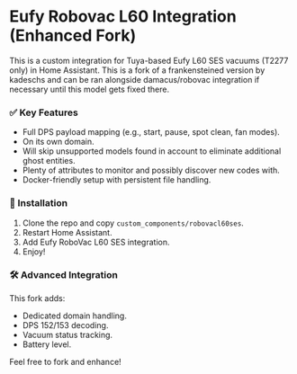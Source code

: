 # Eufy Robovac L60 Integration (Enhanced Fork)

This is a custom integration for Tuya-based Eufy L60 SES vacuums (T2277 only) in Home Assistant. This is a fork of a frankensteined version by kadeschs and can be ran alongside damacus/robovac integration if necessary until this model gets fixed there.

### ✅ Key Features
- Full DPS payload mapping (e.g., start, pause, spot clean, fan modes).
- On its own domain.
- Will skip unsupported models found in account to eliminate additional ghost entities.
- Plenty of attributes to monitor and possibly discover new codes with.
- Docker-friendly setup with persistent file handling.

### 🔧 Installation
1. Clone the repo and copy `custom_components/robovacl60ses`.
2. Restart Home Assistant.
3. Add Eufy RoboVac L60 SES integration.
4. Enjoy!

### 🛠 Advanced Integration
This fork adds:
- Dedicated domain handling.
- DPS 152/153 decoding.
- Vacuum status tracking.
- Battery level.

Feel free to fork and enhance!
